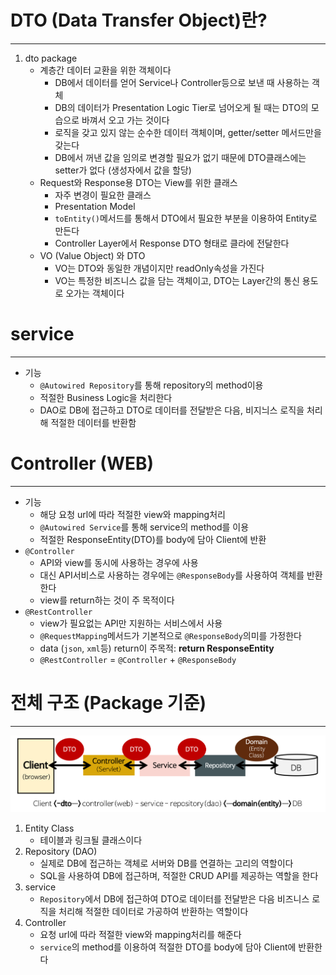 # DTO (Data Transfer Object)란?

---

1. dto package
    - 계층간 데이터 교환을 위한 객체이다
        - DB에서 데이터를 얻어 Service나 Controller등으로 보낸 때 사용하는 객체
        - DB의 데이터가 Presentation Logic Tier로 넘어오게 될 때는 DTO의 모습으로 바껴서 오고 가는 것이다
        - 로직을 갖고 있지 않는 순수한 데이터 객체이며, getter/setter 메서드만을 갖는다
        - DB에서 꺼낸 값을 임의로 변경할 필요가 없기 때문에 DTO클래스에는 setter가 없다 (생성자에서 값을 할당)
    - Request와 Response용 DTO는 View를 위한 클래스
        - 자주 변경이 필요한 클래스
        - Presentation Model
        - `toEntity()`메서드를 통해서 DTO에서 필요한 부분을 이용하여 Entity로 만든다
        - Controller Layer에서 Response DTO 형태로 클라에 전달한다
    - VO (Value Object) 와 DTO
        - VO는 DTO와 동일한 개념이지만 readOnly속성을 가진다
        - VO는 특정한 비즈니스 값을 담는 객체이고, DTO는 Layer간의 통신 용도로 오가는 객체이다

# service

---

- 기능
    - `@Autowired Repository`를 통해 repository의 method이용
    - 적절한 Business Logic을 처리한다
    - DAO로 DB에 접근하고 DTO로 데이터를 전달받은 다음, 비지늬스 로직을 처리해 적절한 데이터를 반환함

# Controller (WEB)

---

- 기능
    - 해당 요청 url에 따라 적절한 view와 mapping처리
    - `@Autowired Service`를 통해 service의 method를 이용
    - 적절한 ResponseEntity(DTO)를 body에 담아 Client에 반환
- `@Controller`
    - API와 view를 동시에 사용하는 경우에 사용
    - 대신 API서비스로 사용하는 경우에는 `@ResponseBody`를 사용하여 객체를 반환한다
    - view를 return하는 것이 주 목적이다
- `@RestController`
    - view가 필요없는 API만 지원하는 서비스에서 사용
    - `@RequestMapping`메서드가 기본적으로 `@ResponseBody`의미를 가정한다
    - data  (`json`, `xml`등) return이 주목적: **return ResponseEntity**
    - `@RestController` = `@Controller` + `@ResponseBody`

# 전체 구조 (Package 기준)

---

![INSERT](../public/image/Spring/spring-package-flow.png)

1. Entity Class
    - 테이블과 링크될 클래스이다
2. Repository (DAO)
    - 실제로 DB에 접근하는 객체로 서버와 DB를 연결하는 고리의 역할이다
    - SQL을 사용하여 DB에 접근하며, 적절한 CRUD API를 제공하는 역할을 한다
3. service
    - `Repository`에서 DB에 접근하여  DTO로 데이터를 전달받은 다음 비즈니스 로직을 처리해 적절한 데이터로 가공하여 반환하는 역할이다
4. Controller
    - 요청 url에 따라 적절한 view와 mapping처리를 해준다
    - `service`의 method를 이용하여 적절한 DTO를 body에 담아 Client에 반환한다